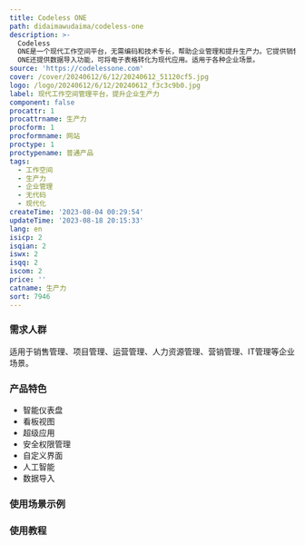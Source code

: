 ```yaml
---
title: Codeless ONE
path: didaimawudaima/codeless-one
description: >-
  Codeless
  ONE是一个现代工作空间平台，无需编码和技术专长，帮助企业管理和提升生产力。它提供销售和客户关系管理、项目管理、运营管理、人力资源管理、营销管理、IT管理等多个应用解决方案。平台具备智能仪表盘、看板视图、超级应用、安全权限管理、自定义界面、人工智能等功能。Codeless
  ONE还提供数据导入功能，可将电子表格转化为现代应用。适用于各种企业场景。
source: 'https://codelessone.com'
cover: /cover/20240612/6/12/20240612_51120cf5.jpg
logo: /logo/20240612/6/12/20240612_f3c3c9b0.jpg
label: 现代工作空间管理平台，提升企业生产力
component: false
procattr: 1
procattrname: 生产力
procform: 1
procformname: 网站
proctype: 1
proctypename: 普通产品
tags:
  - 工作空间
  - 生产力
  - 企业管理
  - 无代码
  - 现代化
createTime: '2023-08-04 00:29:54'
updateTime: '2023-08-18 20:15:33'
lang: en
isicp: 2
isqian: 2
iswx: 2
isqq: 2
iscom: 2
price: ''
catname: 生产力
sort: 7946
---
```




### 需求人群
适用于销售管理、项目管理、运营管理、人力资源管理、营销管理、IT管理等企业场景。

### 产品特色
- 智能仪表盘
- 看板视图
- 超级应用
- 安全权限管理
- 自定义界面
- 人工智能
- 数据导入

### 使用场景示例


### 使用教程


  
